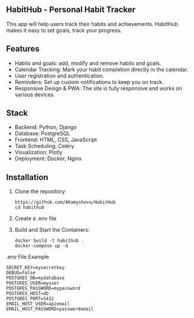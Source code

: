## HabitHub - Personal Habit Tracker
This app will help users track their habits and achievements. HabitHub makes it easy to set goals, track your progress.

## Features
- Habits and goals: add, modify and remove habits and goals.
- Calendar Tracking: Mark your habit completion directly in the calendar.
- User registration and authentication.
- Reminders: Set up custom notifications to keep you on track.
- Responsive Design & PWA: The site is fully responsive and works on various devices.

## Stack
- Backend: Python, Django
- Database: PostgreSQL
- Frontend: HTML, CSS, JavaScript
- Task Scheduling: Celery
- Visualization: Plotly
- Deployment: Docker, Nginx

## Installation
1. Clone the repository:
   ```
   https://github.com/AKamysheva/HabitHub
   cd habithub
   ```

2. Create a .env file
3. Build and Start the Containers:
   ```
   docker build -t habithub .
   docker-compose up -d
   ```
.env File Example
```
SECRET_KEY=mysecretkey
DEBUG=False
POSTGRES_DB=mydatabase
POSTGRES_USER=myuser
POSTGRES_PASSWORD=mypassword
POSTGRES_HOST=db
POSTGRES_PORT=5432
EMAIL_HOST_USER=apiemail
EMAIL_HOST_PASSWORD=passwordemail
```
   
